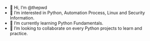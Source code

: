 - 👋 Hi, I’m @thepwd
- 👀 I’m interested in Python, Automation Process, Linux and Security Information.
- 🌱 I’m currently learning Python Fundamentals.
- 💞️ I’m looking to collaborate on every Python projects to learn and practice.

